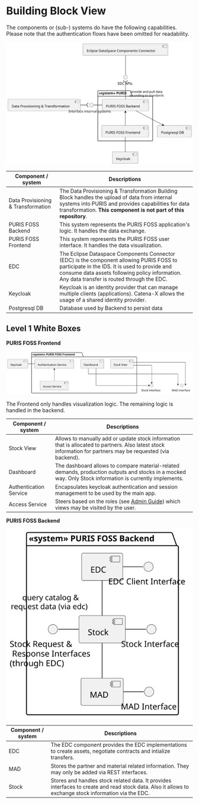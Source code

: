 # Building Block View

The components or (sub-) systems do have the following capabilities. Please note that the authentication flows have
been omitted for readability.

![Level 0 - Blackbox View](img/05-level-0.svg)

| Component / system                 | Descriptions                                                                                                                                                                                                                              |
|------------------------------------|-------------------------------------------------------------------------------------------------------------------------------------------------------------------------------------------------------------------------------------------|
| Data Provisioning & Transformation | The Data Provisioning & Transformation Building Block handles the upload of data from internal systems into PURIS and provides capabilities for data transformation. **This component is not part of this repository**.                   |
| PURIS FOSS Backend                 | This system represents the PURIS FOSS application's logic. It handles the data exchange.                                                                                                                                                  |
| PURIS FOSS Frontend                | This system represents the PURIS FOSS user interface. It handles the data visualization.                                                                                                                                                  |                                                                                                                                                  
| EDC                                | The Eclipse Dataspace Components Connector (EDC) is the component allowing PURIS FOSS to participate in the IDS. It is used to provide and consume data assets following policy information. Any data transfer is routed through the EDC. |
| Keycloak                           | Keycloak is an identity provider that can manage multiple clients (applications). Catena-X allows the usage of a shared identity provider.                                                                                                |
| Postgresql DB                      | Database used by Backend to persist data                                                                                                                                                                                                  |

## Level 1 White Boxes

**PURIS FOSS Frontend**

![Level 1 - Whitebox View - PURIS FOSS Frontend](img/05-level-1-frontend.svg)

The Frontend only handles visualization logic. The remaining logic is handled in the backend.

| Component / system     | Descriptions                                                                                                                                                 |
|------------------------|--------------------------------------------------------------------------------------------------------------------------------------------------------------|
| Stock View             | Allows to manually add or update stock information that is allocated to partners. Also latest stock information for partners may be requested (via backend). |
| Dashboard              | The dashboard allows to compare material-related demands, production outputs and stocks in a mocked way. Only Stock information is currently implements.     |
| Authentication Service | Encapsulates keycloak authentication and session management to be used by the main app.                                                                      |
| Access Service         | Steers based on the roles (see [Admin Guide](../../adminGuide/Admin_Guide.md)) which views may be visited by the user.                                       |

**PURIS FOSS Backend**

![Level 1 - Whitebox View - PURIS FOSS Backend](img/05-level-1-backend.svg)

| Component / system | Descriptions                                                                                                                                           |
|--------------------|--------------------------------------------------------------------------------------------------------------------------------------------------------|
| EDC                | The EDC component provides the EDC implementations to create assets, negotiate contracts and intialize transfers.                                      |
| MAD                | Stores the partner and material related information. They may only be added via REST interfaces.                                                       |
| Stock              | Stores and handles stock related data. It provides interfaces to create and read stock data. Also it allows to exchange stock information via the EDC. |

